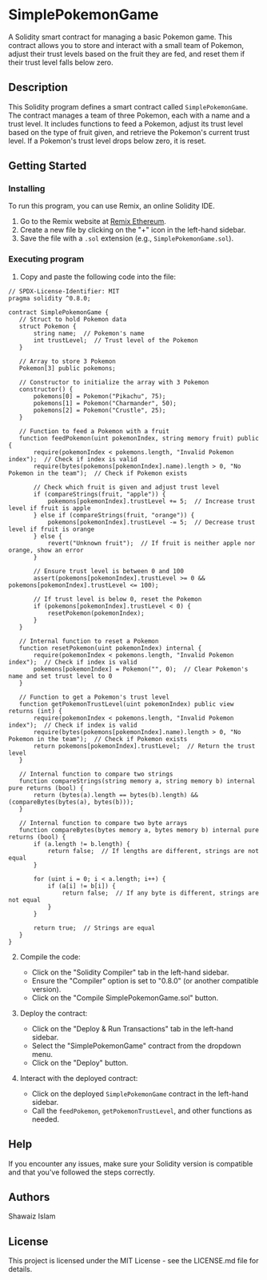 # SimplePokemonGame

A Solidity smart contract for managing a basic Pokemon game. This contract allows you to store and interact with a small team of Pokemon, adjust their trust levels based on the fruit they are fed, and reset them if their trust level falls below zero.

## Description

This Solidity program defines a smart contract called `SimplePokemonGame`. The contract manages a team of three Pokemon, each with a name and a trust level. It includes functions to feed a Pokemon, adjust its trust level based on the type of fruit given, and retrieve the Pokemon's current trust level. If a Pokemon's trust level drops below zero, it is reset.

## Getting Started

### Installing

To run this program, you can use Remix, an online Solidity IDE.

1. Go to the Remix website at [Remix Ethereum](https://remix.ethereum.org/).
2. Create a new file by clicking on the "+" icon in the left-hand sidebar.
3. Save the file with a `.sol` extension (e.g., `SimplePokemonGame.sol`).

### Executing program

1. Copy and paste the following code into the file:
 ```sol
 // SPDX-License-Identifier: MIT
pragma solidity ^0.8.0;

contract SimplePokemonGame {
    // Struct to hold Pokemon data
    struct Pokemon {
        string name;  // Pokemon's name
        int trustLevel;  // Trust level of the Pokemon
    }

    // Array to store 3 Pokemon
    Pokemon[3] public pokemons;

    // Constructor to initialize the array with 3 Pokemon
    constructor() {
        pokemons[0] = Pokemon("Pikachu", 75);
        pokemons[1] = Pokemon("Charmander", 50);
        pokemons[2] = Pokemon("Crustle", 25);
    }

    // Function to feed a Pokemon with a fruit
    function feedPokemon(uint pokemonIndex, string memory fruit) public {
        require(pokemonIndex < pokemons.length, "Invalid Pokemon index");  // Check if index is valid
        require(bytes(pokemons[pokemonIndex].name).length > 0, "No Pokemon in the team");  // Check if Pokemon exists

        // Check which fruit is given and adjust trust level
        if (compareStrings(fruit, "apple")) {
            pokemons[pokemonIndex].trustLevel += 5;  // Increase trust level if fruit is apple
        } else if (compareStrings(fruit, "orange")) {
            pokemons[pokemonIndex].trustLevel -= 5;  // Decrease trust level if fruit is orange
        } else {
            revert("Unknown fruit");  // If fruit is neither apple nor orange, show an error
        }

        // Ensure trust level is between 0 and 100
        assert(pokemons[pokemonIndex].trustLevel >= 0 && pokemons[pokemonIndex].trustLevel <= 100);

        // If trust level is below 0, reset the Pokemon
        if (pokemons[pokemonIndex].trustLevel < 0) {
            resetPokemon(pokemonIndex);
        }
    }

    // Internal function to reset a Pokemon
    function resetPokemon(uint pokemonIndex) internal {
        require(pokemonIndex < pokemons.length, "Invalid Pokemon index");  // Check if index is valid
        pokemons[pokemonIndex] = Pokemon("", 0);  // Clear Pokemon's name and set trust level to 0
    }

    // Function to get a Pokemon's trust level
    function getPokemonTrustLevel(uint pokemonIndex) public view returns (int) {
        require(pokemonIndex < pokemons.length, "Invalid Pokemon index");  // Check if index is valid
        require(bytes(pokemons[pokemonIndex].name).length > 0, "No Pokemon in the team");  // Check if Pokemon exists
        return pokemons[pokemonIndex].trustLevel;  // Return the trust level
    }

    // Internal function to compare two strings
    function compareStrings(string memory a, string memory b) internal pure returns (bool) {
        return (bytes(a).length == bytes(b).length) && (compareBytes(bytes(a), bytes(b)));
    }

    // Internal function to compare two byte arrays
    function compareBytes(bytes memory a, bytes memory b) internal pure returns (bool) {
        if (a.length != b.length) {
            return false;  // If lengths are different, strings are not equal
        }

        for (uint i = 0; i < a.length; i++) {
            if (a[i] != b[i]) {
                return false;  // If any byte is different, strings are not equal
            }
        }

        return true;  // Strings are equal
    }
}
```
2. Compile the code:
    - Click on the "Solidity Compiler" tab in the left-hand sidebar.
    - Ensure the "Compiler" option is set to "0.8.0" (or another compatible version).
    - Click on the "Compile SimplePokemonGame.sol" button.

3. Deploy the contract:
    - Click on the "Deploy & Run Transactions" tab in the left-hand sidebar.
    - Select the "SimplePokemonGame" contract from the dropdown menu.
    - Click on the "Deploy" button.

4. Interact with the deployed contract:
    - Click on the deployed `SimplePokemonGame` contract in the left-hand sidebar.
    - Call the `feedPokemon`, `getPokemonTrustLevel`, and other functions as needed.

## Help

If you encounter any issues, make sure your Solidity version is compatible and that you've followed the steps correctly.

## Authors

Shawaiz Islam

## License

This project is licensed under the MIT License - see the LICENSE.md file for details.

